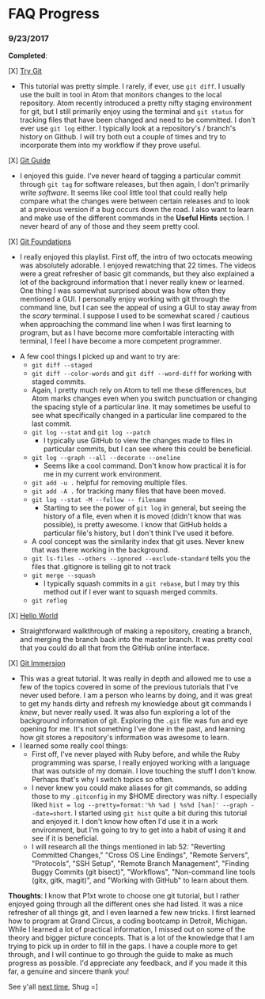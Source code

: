 # FAQ Progress

### 9/23/2017

**Completed**:

[X] [Try Git](https://try.github.io/levels/1/challenges/1)
  * This tutorial was pretty simple. I rarely, if ever, use `git diff`. I usually use the built in tool in Atom that monitors changes to the local repository. Atom recently introduced a pretty nifty staging environment for git, but I still primarily enjoy using the terminal and `git status` for tracking files that have been changed and need to be committed. I don't ever use `git log` either. I typically look at a repository's / branch's history on Github. I will try both out a couple of times and try to incorporate them into my workflow if they prove useful.

[X] [Git Guide](http://rogerdudler.github.io/git-guide/)
  * I enjoyed this guide. I've never heard of tagging a particular commit through `git tag` for software releases, but then again, I don't primarily write *software*. It seems like cool little tool that could really help compare what the changes were between certain releases and to look at a previous version if a bug occurs down the road. I also want to learn and make use of the different commands in the **Useful Hints** section. I never heard of any of those and they seem pretty cool.

[X] [Git Foundations](https://www.youtube.com/playlist?list=PLg7s6cbtAD15G8lNyoaYDuKZSKyJrgwB-)
  * I really enjoyed this playlist. First off, the intro of two octocats meowing was absolutely adorable. I enjoyed rewatching that 22 times. The videos were a great refresher of basic git commands, but they also explained a lot of the background information that I never really knew or learned. One thing I was somewhat surprised about was how often they mentioned a GUI. I personally enjoy working with git through the command line, but I can see the appeal of using a GUI to stay away from the *scary* terminal. I suppose I used to be somewhat scared / cautious when approaching the command line when I was first learning to program, but as I have become more comfortable interacting with terminal, I feel I have become a more competent programmer.
  <!-- ¯\_(ツ)_/¯ -->
  * A few cool things I picked up and want to try are:
    - `git diff --staged`
    - `git diff --color-words` and `git diff --word-diff` for working with staged commits.
     - Again, I pretty much rely on Atom to tell me these differences, but Atom marks changes even when you switch punctuation or changing the spacing style of a particular line. It may sometimes be useful to see what specifically changed in a particular line compared to the last commit.
    - `git log --stat` and `git log --patch`
      - I typically use GitHub to view the changes made to files in particular commits, but I can see where this could be beneficial.
    - `git log --graph --all --decorate --oneline`
      - Seems like a cool command. Don't know how practical it is for me in my current work environment.
    - `git add -u .` helpful for removing multiple files.
    - `git add -A .` for tracking many files that have been moved.
    - `git log --stat -M --follow -- filename`
      - Starting to see the power of `git log` in general, but seeing the history of a file, even when it is moved (didn't know that was possible), is pretty awesome. I know that GitHub holds a particular file's history, but I don't think I've used it before.
    - A cool concept was the similarity index that git uses. Never knew that was there working in the background.
    - `git ls-files --others --ignored --exclude-standard` tells you the files that .gitignore is telling git to not track
    - `git merge --squash`
      - I typically squash commits in a `git rebase`, but I may try this method out if I ever want to squash merged commits.
    - `git reflog`

[X] [Hello World](https://guides.github.com/activities/hello-world/)
  * Straightforward walkthrough of making a repository, creating a branch, and merging the branch back into the master branch. It was pretty cool that you could do all that from the GitHub online interface.

[X] [Git Immersion](http://gitimmersion.com/index.html)
  * This was a great tutorial. It was really in depth and allowed me to use a few of the topics covered in some of the previous tutorials that I've never used before. I am a person who learns by doing, and it was great to get my hands dirty and refresh my knowledge about git commands I *knew*, but never really used. It was also fun exploring a lot of the background information of git. Exploring the `.git` file was fun and eye opening for me. It's not something I've done in the past, and learning how git stores a repository's information was awesome to learn.
  * I learned some really cool things:
    - First off, I've never played with Ruby before, and while the Ruby programming was sparse, I really enjoyed working with a language that was outside of my domain. I love touching the stuff I don't know. Perhaps that's why I switch topics so often.
    - I never knew you could make aliases for git commands, so adding those to my `.gitconfig` in my $HOME directory was nifty. I especially liked `hist = log --pretty=format:'%h %ad | %s%d [%an]' --graph --date=short`. I started using `git hist` quite a bit during this tutorial and enjoyed it. I don't know how often I'd use it in a work environment, but I'm going to try to get into a habit of using it and see if it is beneficial.
	- I will research all the things mentioned in lab 52: "Reverting Committed Changes," "Cross OS Line Endings", "Remote Servers", "Protocols", "SSH Setup", "Remote Branch Management", "Finding Buggy Commits (git bisect)", "Workflows", "Non-command line tools (gitx, gitk, magit)", and "Working with GitHub" to learn about them.

**Thoughts**: I know that P1xt wrote to choose one git tutorial, but I rather enjoyed going through all the different ones she had listed. It was a nice refresher of all things git, and I even learned a few new tricks. I first learned how to program at Grand Circus, a coding bootcamp in Detroit, Michigan. While I learned a lot of practical information, I missed out on some of the theory and bigger picture concepts. That is a lot of the knowledge that I am trying to pick up in order to fill in the gaps. I have a couple more to get through, and I will continue to go through the guide to make as much progress as possible. I'd appreciate any feedback, and if you made it this far, a genuine and sincere thank you!

See y'all [next time](faq_progress/9_24_17.md),
Shug =]
